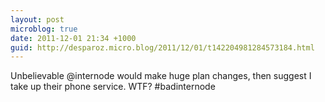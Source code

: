 ```yaml
---
layout: post
microblog: true
date: 2011-12-01 21:34 +1000
guid: http://desparoz.micro.blog/2011/12/01/t142204981284573184.html
---
```

Unbelievable @internode would make huge plan changes, then suggest I take up their phone service. WTF? #badinternode

